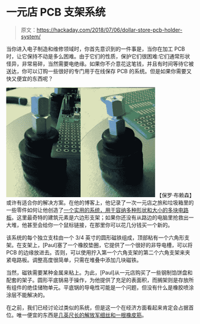 # 一元店 PCB 支架系统

> 原文：<https://hackaday.com/2018/07/06/dollar-store-pcb-holder-system/>

当你进入电子制造和维修领域时，你首先意识到的一件事是，当你在加工 PCB 时，让它保持不动是多么困难。由于它们的性质，保护它们很困难:它们通常形状怪异，非常易碎，当然需要电绝缘。如果你不介意花这笔钱，并且有时间等待它被送达，你可以订购一些很好的专门用于在线保存 PCB 的系统。但是如果你需要又快又便宜的东西呢？

[![](img/496d52cb3f3b7b6512b7d9e7e28b67fc.png)](https://hackaday.com/wp-content/uploads/2018/06/dollarpbc_detail1.jpg) 【保罗·布赖森】或许有适合你的解决方案。在他的博客上，他记录了一次一元店之旅和垃圾箱里的一些零件如何让他创造了[一个实用的系统，用于容纳多种形状和大小的多块电路板](http://www.brysonics.com/poor-mans-magnet-pcb-holder-every-expense-spared/)。这里最奇特的建筑元素是六边形支架；如果你还没有从路边的电脑里抢救出一大堆，他甚至会给你一个鼠标链接，在那里你可以花几分钱买一个新的。

该系统的每个独立支柱由一个 3/4 英寸的圆形磁铁组成，顶部粘有一个六角形支架。在支架上，[Paul]塞了一个橡胶垫圈，它提供了一个很好的非导电槽，可以将 PCB 的边缘放进去。否则，可以使用拧入第一个六角支架的第二个六角支架来夹紧电路板。调整高度很简单，只需在堆叠中添加几块磁铁。

当然，磁铁需要某种金属来粘上。为此，[Paul]从一元店购买了一些钢制馅饼盘和配套的架子。圆形平底锅易于操作，为他提供了充足的表面积，而搁架则是存放所有组件的绝佳储物单元。平底锅的导电性可能是一个问题，但没有什么是橡胶喷涂涂层不能解决的。

在之前，我们已经讨论过类似的系统，但是这一个在经济方面看起来肯定会占据首位。唯一便宜的东西是[几英尺长的解放军细丝和一根橡皮筋](https://hackaday.com/2018/01/24/printed-it-rubber-band-pcb-vice/)。